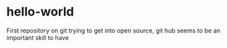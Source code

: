 # hello-world
First repository on git 
trying to get into open source, git hub seems to be an important skill to have
